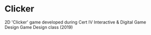 # Clicker
2D 'Clicker' game developed during Cert IV Interactive &amp; Digital Game Design Game Design class (2019)
